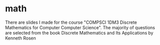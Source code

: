 # math
There are slides I made for the course "COMPSCI 1DM3 Discrete Mathematics for Computer Computer Science". The majority of questions are selected from the book Discrete Mathematics and Its Applications by Kenneth Rosen
